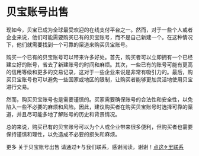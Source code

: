 # 贝宝账号出售

现如今，贝宝已成为全球最受欢迎的在线支付平台之一。然而，对于一些个人或者企业来说，他们可能需要购买已有的贝宝账号，而不是自己新建一个。在这种情况下，他们就需要找到一个可靠的渠道来购买贝宝账号。

购买一个已有的贝宝账号可以带来许多好处。首先，购买者可以立即拥有一个已经建立好的账号，省去了新建账号的时间和麻烦。其次，一些已有的账号可能有更高的信用等级和更多的交易记录，这对于一些企业来说是非常有吸引力的。最后，购买贝宝账号也可以避免一些国家或地区的限制，让购买者能够更加灵活地使用贝宝进行交易。

然而，购买贝宝账号也是需要谨慎的。买家需要确保账号的合法性和安全性，以免陷入一些不必要的麻烦和风险。因此，建议购买者在购买贝宝账号时选择可靠的渠道，并且尽可能多地了解账号的历史和背景情况。

总的来说，购买已有的贝宝账号可以为个人或企业带来很多便利，但购买者也需要保持谨慎和理性，以免造成不必要的损失和麻烦。

更多 关于贝宝账号出售 请通过✈与我们联系，感谢阅读，谢谢！[点这✈里联系](https://d.k02.cc)
